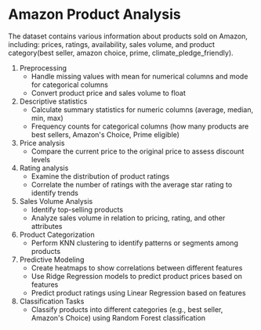 # Amazon Product Analysis

The dataset contains various information about products sold on Amazon, including: prices, ratings, availability, sales volume, and product category(best seller, amazon choice, prime, climate_pledge_friendly). 
1. Preprocessing
   - Handle missing values with mean for numerical columns and mode for categorical columns
   - Convert product price and sales volume to float
3. Descriptive statistics
   - Calculate summary statistics for numeric columns (average, median, min, max)
   - Frequency counts for categorical columns (how many products are best sellers, Amazon's Choice, Prime eligible)
5. Price analysis
   - Compare the current price to the original price to assess discount levels
7. Rating analysis
   - Examine the distribution of product ratings
   - Correlate the number of ratings with the average star rating to identify trends
9. Sales Volume Analysis
    - Identify top-selling products
    - Analyze sales volume in relation to pricing, rating, and other attributes
11. Product Categorization
    - Perform KNN clustering to identify patterns or segments among products
11. Predictive Modeling
    - Create heatmaps to show correlations between different features
    - Use Ridge Regression models to predict product prices based on features
    - Predict product ratings using Linear Regression based on features
13. Classification Tasks
    - Classify products into different categories (e.g., best seller, Amazon's Choice) using Random Forest classification
